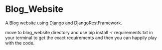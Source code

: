 # Blog_Website
A Blog website using Django and DjangoRestFramework.

move to blog_website directory and use pip install -r requirements.txt in your terminal to get the exact requirements and then you can happily play with the code. 

